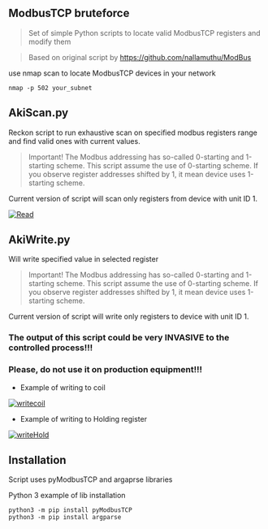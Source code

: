 ## ModbusTCP bruteforce
>Set of simple Python scripts to locate valid ModbusTCP registers and modify them

>Based on original script by https://github.com/nallamuthu/ModBus

use nmap scan to locate ModbusTCP devices in your network
```shell
nmap -p 502 your_subnet
```
## AkiScan.py
Reckon script to run exhaustive scan on specified modbus registers range and find valid ones with current values.

> Important! The Modbus addressing has so-called 0-starting and 1-starting scheme. This script assume the use of 0-starting scheme. If you observe register addresses shifted by 1, it mean device uses 1-starting scheme.

Current version of script will scan only registers from device with unit ID 1.

<a href="https://github.com/akiUp/modbus_brutforce"><img src="https://github.com/akiUp/modbus_bruteforce/blob/master/AkiScan.PNG" title="Bruteforce script" alt="Read"></a>

## AkiWrite.py 
Will write specified value in selected register

> Important! The Modbus addressing has so-called 0-starting and 1-starting scheme. This script assume the use of 0-starting scheme. If you observe register addresses shifted by 1, it mean device uses 1-starting scheme.

Current version of script will write only registers to device with unit ID 1.
### The output of this script could be very INVASIVE to the controlled process!!!

### Please, do not use it on production equipment!!!
- Example of writing to coil

<a href="https://github.com/akiUp/modbus_brutforce"><img src="https://github.com/akiUp/modbus_bruteforce/blob/master/AkiWrite Coils.PNG" title="Bruteforce script" alt="writecoil"></a>
- Example of writing to Holding register

<a href="https://github.com/akiUp/modbus_brutforce"><img src="https://github.com/akiUp/modbus_bruteforce/blob/master/AkiWrite Holding.PNG" title="Bruteforce script" alt="writeHold"></a>
## Installation
Script uses pyModbusTCP and argaprse libraries

Python 3 example of lib installation
```shell
python3 -m pip install pyModbusTCP
python3 -m pip install argparse
```
